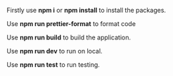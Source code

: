 Firstly use **npm i** or **npm install** to install the packages.

Use **npm run prettier-format** to format code

Use **npm run build** to build the application.

Use **npm run dev** to run on local.

Use **npm run test** to run testing.
